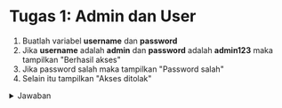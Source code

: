 # Tugas 1: Admin dan User

1. Buatlah variabel **username** dan **password**
2. Jika **username** adalah **admin** dan **password** adalah **admin123** maka tampilkan "Berhasil akses"
3. Jika password salah maka tampilkan "Password salah"
4. Selain itu tampilkan "Akses ditolak"

<details>
<summary>Jawaban</summary>

```php
<?php

$username = "admin";
$password = 'admin123';

if ($username == 'admin') {
    if ($password == 'admin123') {
        echo "Berhasil Akses";
    } else {
        echo "Password Salah";
    }
} else {
    echo "Akses di tolak";
}


```
</details>